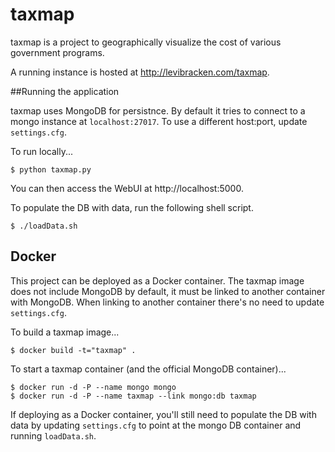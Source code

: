 # taxmap

taxmap is a project to geographically visualize the cost of various government programs.

A running instance is hosted at http://levibracken.com/taxmap.
  
##Running the application

taxmap uses MongoDB for persistnce. By default it tries to connect to a mongo instance at `localhost:27017`. To use a different host:port, update `settings.cfg`.

To run locally...

    $ python taxmap.py

You can then access the WebUI at http://localhost:5000.

To populate the DB with data, run the following shell script.

    $ ./loadData.sh

## Docker

This project can be deployed as a Docker container. The taxmap image does not include MongoDB by default, it must be linked to another container with MongoDB.  When linking to another container there's no need to update `settings.cfg`.

To build a taxmap image...

	$ docker build -t="taxmap" .

To start a taxmap container (and the official MongoDB container)...

	$ docker run -d -P --name mongo mongo
	$ docker run -d -P --name taxmap --link mongo:db taxmap

If deploying as a Docker container, you'll still need to populate the DB with data by updating `settings.cfg` to point at the mongo DB container and running `loadData.sh`.